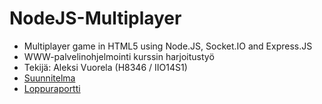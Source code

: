 # NodeJS-Multiplayer
* Multiplayer game in HTML5 using Node.JS, Socket.IO and Express.JS
* WWW-palvelinohjelmointi kurssin harjoitustyö
* Tekijä: Aleksi Vuorela (H8346 / IIO14S1)
* [Suunnitelma](https://github.com/vuoale/NodeJS-Multiplayer/wiki/Suunnitelma)
* [Loppuraportti](https://github.com/vuoale/NodeJS-Multiplayer/wiki/Loppuraportti)
